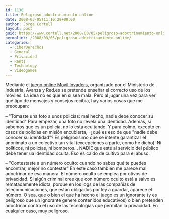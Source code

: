 ```yaml
---
id: 1130
title: Peligroso adoctrinamiento online
date: 2008-03-05T11:10:29+00:00
author: Jorge Cortell
layout: post
guid: https://www.cortell.net/2008/03/05/peligroso-adoctrinamiento-online/
permalink: /2008/03/05/peligroso-adoctrinamiento-online/
categories:
  - CiberDerechos
  - General
  - Privacidad
  - Rants
  - Technology
  - Videogames
---
```

Mediante el <a title="https://internetseguraenred.es/" target="_blank" href="https://internetseguraenred.es/">juego online Movil Invaders</a>, organizado por el Ministerio de Industria, Avanza y Red.es se pretende enseñar el correcto uso de los móviles. La idea no es que en sí­ sea mala. Pero al jugar una vez para ver qué tipo de mensajes y consejos recibí­a, hay varios cosas que me preocupan:
  
– "Tomaste una foto a unos policí­as: mal hecho, nadie debe conocer su identidad" Para empezar, una foto no revela una identidad. Además, si sabemos que es un policí­a, no lo está ocultando. Y para colmo, excepto en casos de policí­as en misión encubierta, -¿qué es eso de que "nadie debe conocer su identidad"? Es peligrosí­simo que se intente garantizar el anonimato a un colectivo tan vital (excepciones a parte, como he dicho). Ni polí­ticos, ni policí­as, ni bomberos... NADIE que esté al servicio del público debe tener ua identidad oculta. Eso es caldo de cultivo para el abuso.
  
– "Contestaste a un número oculto: cuando no sabes qué te puedes encontrar, mejor no contestar" En este caso también me parece mal adoctrinar de esa manera. El número oculto se emplea por otivos de privacidad. Si algún criminal cree que con número oculto está a salvo es rematadamente idiota, porque en los logs de las compañí­as de telecomunicaciones, que están obligados por ley a guardar, aparece el número. O sea, que o bien el que ha hecho el juego es un ignorante (y es peligroso que un ignorante genere contenidos educativos) o bien pretenden adoctrinar contra el uso de las tecnologí­as que permitan la privacidad. En cualquier caso, muy peligroso.